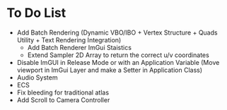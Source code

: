 # To Do List

* Add Batch Rendering (Dynamic VBO/IBO + Vertex Structure + Quads Utility + Text Rendering Integration)
    - Add Batch Renderer ImGui Staistics
    - Extend Sampler 2D Array to return the correct u/v coordinates
* Disable ImGUI in Release Mode or with an Application Variable (Move viewport in ImGui Layer and make a Setter in Application Class)
* Audio System
* ECS
* Fix bleeding for traditional atlas
* Add Scroll to Camera Controller